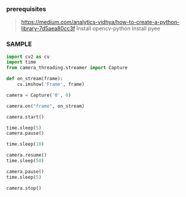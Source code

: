 ### prerequisites

> https://medium.com/analytics-vidhya/how-to-create-a-python-library-7d5aea80cc3f
> Install opencv-python
> Install pyee

### SAMPLE

```python
import cv2 as cv
import time
from camera_threading.streamer import Capture

def on_stream(frame):
    cv.imshow('Frame', frame)

camera = Capture('0', 0)

camera.on("frame", on_stream)

camera.start()

time.sleep(5)
camera.pause()

time.sleep(10)

camera.resume()
time.sleep(50)

camera.pause()
time.sleep(5)

camera.stop()
```
